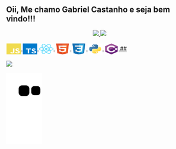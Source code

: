 ## Oii, Me chamo Gabriel Castanho e seja bem vindo!!!
<div align="center">
  <a href="https://github.com/Gabriel-Castanho">
    <img height="180em" src="https://github-readme-stats.vercel.app/api?username=Gabriel-Castanho&show_icons=true&theme=darcula&include_all_commits=true&count_private=true"/>
   <img height="180em" src="https://github-readme-stats.vercel.app/api/top-langs/?username=Gabriel-Castanho&layout=compact&langs_count=7&theme=darcula"/>
</div>
  
<div style="display: inline_block"><br>
  <img align="center" alt="gabriel-Js" height="30" width="40" src="https://raw.githubusercontent.com/devicons/devicon/master/icons/javascript/javascript-plain.svg">
  <img align="center" alt="gabriel-Ts" height="30" width="40" src="https://raw.githubusercontent.com/devicons/devicon/master/icons/typescript/typescript-plain.svg">
  <img align="center" alt="gabriel-React" height="30" width="40" src="https://raw.githubusercontent.com/devicons/devicon/master/icons/react/react-original.svg">
  <img align="center" alt="gabriel-HTML" height="30" width="40" src="https://raw.githubusercontent.com/devicons/devicon/master/icons/html5/html5-original.svg">
  <img align="center" alt="gabriel-CSS" height="30" width="40" src="https://raw.githubusercontent.com/devicons/devicon/master/icons/css3/css3-original.svg">
  <img align="center" alt="gabriel-Python" height="30" width="40" src="https://raw.githubusercontent.com/devicons/devicon/master/icons/python/python-original.svg">
  <img align="center" alt="gabriel-Csharp" height="30" width="40" src="https://raw.githubusercontent.com/devicons/devicon/master/icons/csharp/csharp-original.svg">
  ##
 <br><br>
<div> 
  <a href="www.linkedin.com/in/Gabriel-Castanho-dev" target="_blank"><img src="https://img.shields.io/badge/-LinkedIn-%230077B5?style=for-the-badge&logo=linkedin&logoColor=white" target="_blank"></a> 
 
  ![Snake animation](https://github.com/Gabriel-Castanho/Gabriel-Castanho/blob/output/github-contribution-grid-snake.svg)
 
</div>
